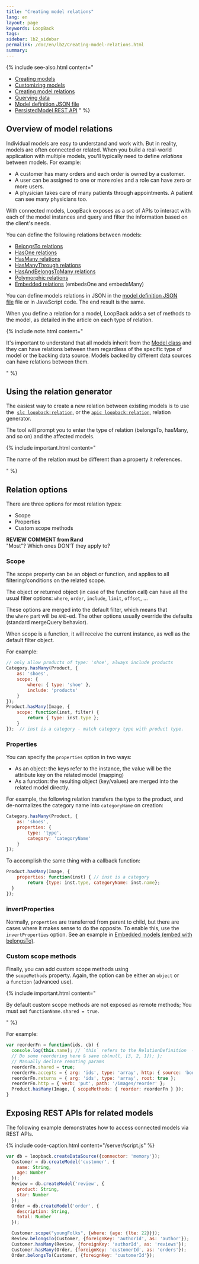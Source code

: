 ```yaml
---
title: "Creating model relations"
lang: en
layout: page
keywords: LoopBack
tags:
sidebar: lb2_sidebar
permalink: /doc/en/lb2/Creating-model-relations.html
summary:
---
```


{% include see-also.html content="
* [Creating models](Creating-models.html)
* [Customizing models](Customizing-models.html)
* [Creating model relations](Creating-model-relations.html)
* [Querying data](Querying-data.html)
* [Model definition JSON file](Model-definition-JSON-file.html)
* [PersistedModel REST API](PersistedModel-REST-API.html)
"
%}

## Overview of model relations

Individual models are easy to understand and work with. But in reality, models are often connected or related.
When you build a real-world application with multiple models, you'll typically need to define _relations_ between models. For example:

* A customer has many orders and each order is owned by a customer.
* A user can be assigned to one or more roles and a role can have zero or more users.
* A physician takes care of many patients through appointments. A patient can see many physicians too.

With connected models, LoopBack exposes as a set of APIs to interact with each of the model instances and query and filter the information based on the client's needs.

You can define the following relations between models:

* [BelongsTo relations](BelongsTo-relations.html)
* [HasOne relations](HasOne-relations.html)
* [HasMany relations](HasMany-relations.html)
* [HasManyThrough relations](HasManyThrough-relations.html)
* [HasAndBelongsToMany relations](HasAndBelongsToMany-relations.html)
* [Polymorphic relations](Polymorphic-relations.html)
* [Embedded relations](Embedded-models-and-relations.html) (embedsOne and embedsMany)

You can define models relations in JSON in the [model definition JSON file](Model-definition-JSON-file.html) file or in JavaScript code.
The end result is the same.

When you define a relation for a model, LoopBack adds a set of methods to the model, as detailed in the article on each type of relation.

{% include note.html content="

It's important to understand that all models inherit from the
[Model class](https://apidocs.strongloop.com/loopback/#model) and they can have relations between them regardless of the specific type of model or the backing data source.
Models backed by different data sources can have relations between them.

" %}

## Using the relation generator

The easiest way to create a new relation between existing models is to use the 
[`slc loopback:relation`](Relation-generator.html), or the
[`apic loopback:relation`](Relation-generator.html), relation generator.

The tool will prompt you to enter the type of relation (belongsTo, hasMany, and so on) and the affected models.

{% include important.html content="

The name of the relation must be different than a property it references.

" %}

## Relation options

There are three options for most relation types:

* Scope
* Properties
* Custom scope methods

<div class="sl-hidden"><strong>REVIEW COMMENT from Rand</strong><br>"Most"? Which ones DON'T they apply to?</div>

### Scope

The scope property can be an object or function, and applies to all filtering/conditions on the related scope.

The object or returned object (in case of the function call) can have all the usual filter options: `where`, `order`, `include`, `limit`, `offset`, ...

These options are merged into the default filter, which means that the `where` part will be `AND`-ed.
The other options usually override the defaults (standard mergeQuery behavior).

When scope is a function, it will receive the current instance, as well as the default filter object.

For example:

```javascript
// only allow products of type: 'shoe', always include products
Category.hasMany(Product, {
    as: 'shoes', 
    scope: {
        where: { type: 'shoe' }, 
        include: 'products'
    }
});
Product.hasMany(Image, {
    scope: function(inst, filter) {
        return { type: inst.type }; 
    }
});  // inst is a category - match category type with product type.
```

### Properties

You can specify the `properties` option in two ways:

* As an object: the keys refer to the instance, the value will be the attribute key on the related model (mapping)
* As a function: the resulting object (key/values) are merged into the related model directly.

For example, the following relation transfers the type to the product, and de-normalizes the category name into `categoryName` on creation:

```javascript
Category.hasMany(Product, {
    as: 'shoes', 
    properties: {
        type: 'type',
        category: 'categoryName'
    }
});
```

To accomplish the same thing with a callback function:

```javascript
Product.hasMany(Image, {
    properties: function(inst) { // inst is a category
        return {type: inst.type, categoryName: inst.name};
  }
});
```

### invertProperties

Normally, `properties` are transferred from parent to child, but there are cases where it makes sense to do the opposite.
To enable this, use the `invertProperties` option.
See an example in [Embedded models (embed with belongsTo)](Embedded-models-and-relations.html).

### Custom scope methods

Finally, you can add custom scope methods using the `scopeMethods` property. Again, the option can be either an `object` or a `function` (advanced use).

{% include important.html content="

By default custom scope methods are not exposed as remote methods; You must set `functionName.shared = true`.

" %}

For example:

```javascript
var reorderFn = function(ids, cb) {
  console.log(this.name); // `this` refers to the RelationDefinition  - `images` (relation name) 
  // Do some reordering here & save cb(null, [3, 2, 1]); }; 
  // Manually declare remoting params 
  reorderFn.shared = true; 
  reorderFn.accepts = { arg: 'ids', type: 'array', http: { source: 'body' } }; 
  reorderFn.returns = { arg: 'ids', type: 'array', root: true }; 
  reorderFn.http = { verb: 'put', path: '/images/reorder' }; 
  Product.hasMany(Image, { scopeMethods: { reorder: reorderFn } });
}
```

## Exposing REST APIs for related models

The following example demonstrates how to access connected models via REST APIs.

{% include code-caption.html content="/server/script.js" %}
```javascript
var db = loopback.createDataSource({connector: 'memory'});
  Customer = db.createModel('customer', {
    name: String,
    age: Number
  });
  Review = db.createModel('review', {
    product: String,
    star: Number
  });
  Order = db.createModel('order', {
    description: String,
    total: Number
  });

  Customer.scope("youngFolks", {where: {age: {lte: 22}}});
  Review.belongsTo(Customer, {foreignKey: 'authorId', as: 'author'});
  Customer.hasMany(Review, {foreignKey: 'authorId', as: 'reviews'});
  Customer.hasMany(Order, {foreignKey: 'customerId', as: 'orders'});
  Order.belongsTo(Customer, {foreignKey: 'customerId'});
```
